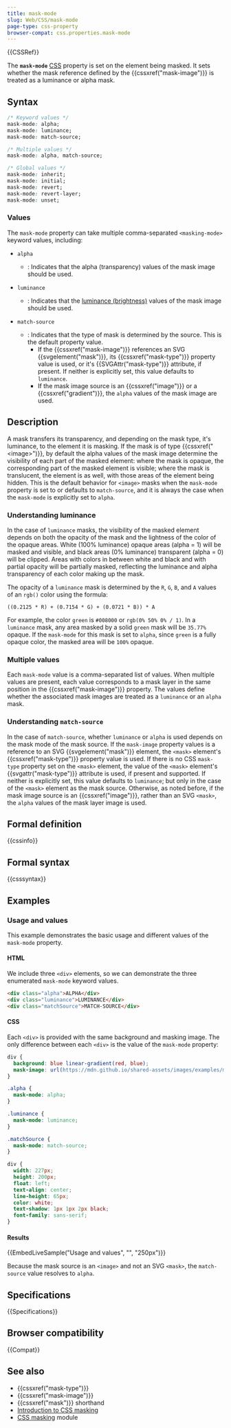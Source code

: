 ```yaml
---
title: mask-mode
slug: Web/CSS/mask-mode
page-type: css-property
browser-compat: css.properties.mask-mode
---
```


{{CSSRef}}

The **`mask-mode`** [CSS](/en-US/docs/Web/CSS) property is set on the element being masked. It sets whether the mask reference defined by the {{cssxref("mask-image")}} is treated as a luminance or alpha mask.

## Syntax

```css
/* Keyword values */
mask-mode: alpha;
mask-mode: luminance;
mask-mode: match-source;

/* Multiple values */
mask-mode: alpha, match-source;

/* Global values */
mask-mode: inherit;
mask-mode: initial;
mask-mode: revert;
mask-mode: revert-layer;
mask-mode: unset;
```

### Values

The `mask-mode` property can take multiple comma-separated `<masking-mode>` keyword values, including:

- `alpha`

  - : Indicates that the alpha (transparency) values of the mask image should be used.

- `luminance`

  - : Indicates that the [luminance (brightness)](#understanding-luminance) values of the mask image should be used.

- `match-source`
  - : Indicates that the type of mask is determined by the source. This is the default property value.
    - If the {{cssxref("mask-image")}} references an SVG {{svgelement("mask")}}, its {{cssxref("mask-type")}} property value is used, or it's {{SVGAttr("mask-type")}} attribute, if present. If neither is explicitly set, this value defaults to `luminance`.
    - If the mask image source is an {{cssxref("image")}} or a {{cssxref("gradient")}}, the `alpha` values of the mask image are used.

## Description

A mask transfers its transparency, and depending on the mask type, it's luminance, to the element it is masking.
If the mask is of type {{cssxref("&lt;image&gt;")}}, by default the alpha values of the mask image determine the visibility of each part of the masked element: where the mask is opaque, the corresponding part of the masked element is visible; where the mask is translucent, the element is as well, with those areas of the element being hidden. This is the default behavior for `<image>` masks when the `mask-mode` property is set to or defaults to `match-source`, and it is always the case when the `mask-mode` is explicitly set to `alpha`.

### Understanding luminance

In the case of `luminance` masks, the visibility of the masked element depends on both the opacity of the mask and the lightness of the color of the opaque areas. White (100% luminance) opaque areas (alpha = 1) will be masked and visible, and black areas (0% luminance) transparent (alpha = 0) will be clipped. Areas with colors in between white and black and with partial opacity will be partially masked, reflecting the luminance and alpha transparency of each color making up the mask.

The opacity of a `luminance` mask is determined by the `R`, `G`, `B`, and `A` values of an `rgb()` color using the formula:

`((0.2125 * R) + (0.7154 * G) + (0.0721 * B)) * A`

For example, the color `green` is `#008000` or `rgb(0% 50% 0% / 1)`. In a `luminance` mask, any area masked by a solid `green` mask will be `35.77%` opaque. If the `mask-mode` for this mask is set to `alpha`, since `green` is a fully opaque color, the masked area will be `100%` opaque.

### Multiple values

Each `mask-mode` value is a comma-separated list of values. When multiple values are present, each value corresponds to a mask layer in the same position in the {{cssxref("mask-image")}} property. The values define whether the associated mask images are treated as a `luminance` or an `alpha` mask.

### Understanding `match-source`

In the case of `match-source`, whether `luminance` or `alpha` is used depends on the mask mode of the mask source. If the `mask-image` property values is a reference to an SVG {{svgelement("mask")}} element, the `<mask>` element's {{cssxref("mask-type")}} property value is used. If there is no CSS `mask-type` property set on the `<mask>` element, the value of the `<mask>` element's {{svgattr("mask-type")}} attribute is used, if present and supported. If neither is explicitly set, this value defaults to `luminance`; but only in the case of the `<mask>` element as the mask source. Otherwise, as noted before, if the mask image source is an {{cssxref("image")}}, rather than an SVG `<mask>`, the `alpha` values of the mask layer image is used.

## Formal definition

{{cssinfo}}

## Formal syntax

{{csssyntax}}

## Examples

### Usage and values

This example demonstrates the basic usage and different values of the `mask-mode` property.

#### HTML

We include three `<div>` elements, so we can demonstrate the three enumerated `mask-mode` keyword values.

```html
<div class="alpha">ALPHA</div>
<div class="luminance">LUMINANCE</div>
<div class="matchSource">MATCH-SOURCE</div>
```

#### CSS

Each `<div>` is provided with the same background and masking image. The only difference between each `<div>` is the value of the `mask-mode` property:

```css
div {
  background: blue linear-gradient(red, blue);
  mask-image: url(https://mdn.github.io/shared-assets/images/examples/mdn.svg);
}

.alpha {
  mask-mode: alpha;
}

.luminance {
  mask-mode: luminance;
}

.matchSource {
  mask-mode: match-source;
}
```

```css hidden
div {
  width: 227px;
  height: 200px;
  float: left;
  text-align: center;
  line-height: 65px;
  color: white;
  text-shadow: 1px 1px 2px black;
  font-family: sans-serif;
}
```

#### Results

{{EmbedLiveSample("Usage and values", "", "250px")}}

Because the mask source is an `<image>` and not an SVG `<mask>`, the `match-source` value resolves to `alpha`.

## Specifications

{{Specifications}}

## Browser compatibility

{{Compat}}

## See also

- {{cssxref("mask-type")}}
- {{cssxref("mask-image")}}
- {{cssxref("mask")}} shorthand
- [Introduction to CSS masking](/en-US/docs/Web/CSS/CSS_masking/masking)
- [CSS masking](/en-US/docs/Web/CSS/CSS_masking) module
